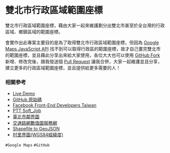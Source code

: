 # 雙北市行政區域範圍座標

雙北市行政區域範圍座標，藉由大家一起來維護劃分出雙北市甚至於全台灣的行政區域、鄉鎮區域的範圍座標。

會實作出此專案主要目的是為了取得雙北市行政區域範圍座標，但因為 [Google Maps JavaScript API](https://developers.google.com/maps/documentation/javascript/?hl=zh-tw) 找不到可以取得行政區的範圍座標，故才自己畫完雙北市的範圍座標，並且藉此分享出來給大家使用，各位大大也可以使用 [GitHub Fork](https://help.github.com/articles/fork-a-repo/) 新增、修改完後，跟我發送個 [Pull Request](https://help.github.com/articles/using-pull-requests/) 讓我合併，大家一起維護並且分享，建立更多的行政區域範圍座標，並且提供給更多需要的人！

### 相關參考
* [Live Demo](https://works.ioa.tw/TaipeiTowns/index.html)
* [GitHub 原始碼](https://github.com/comdan66/TaipeiTowns)
* [Facebook Front-End Developers Taiwan](https://www.facebook.com/groups/f2e.tw/permalink/916800425023990/)
* [PTT Soft_Job](https://www.ptt.cc/bbs/Soft_Job/M.1449695345.A.4C2.html)
* [臺北市鄰界圖](http://data.taipei/opendata/datalist/datasetMeta?oid=6d864ede-c482-4f33-bb89-5be19dc772e1)
* [交通路網數值圖服務網](https://gist-map.motc.gov.tw/Complex/MapTopic)
* [Shapefile to GeoJSON](http://kuro.tw/posts/2015/05/05/note-shapefile-to-geojson)
* [村里界圖(WGS84經緯度)](https://sheethub.com/data.gov.tw/村里界圖(WGS84經緯度))

`#Google Maps` `#GitHub`